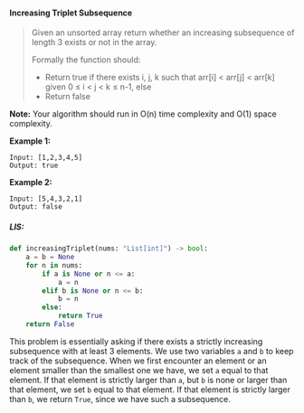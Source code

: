 #### Increasing Triplet Subsequence

> Given an unsorted array return whether an increasing subsequence of length 3 exists or not in the array.
>
> Formally the function should:
>
> * Return true if there exists i, j, k   such that arr\[i\] &lt; arr\[j\] &lt; arr\[k\] given 0 ≤ i &lt; j &lt; k ≤ n-1, else
> * Return false

**Note:** Your algorithm should run in O\(n\) time complexity and O\(1\) space complexity.

**Example 1:**

```
Input: [1,2,3,4,5]
Output: true
```

**Example 2:**

```
Input: [5,4,3,2,1]
Output: false
```

##### LIS:

```py
def increasingTriplet(nums: "List[int]") -> bool:
    a = b = None
    for n in nums:
        if a is None or n <= a:
            a = n
        elif b is None or n <= b:
            b = n
        else:
            return True
    return False
```

This problem is essentially asking if there exists a strictly increasing subsequence with at least 3 elements. We use two variables `a` and `b` to keep track of the subsequence. When we first encounter an element or an element smaller than the smallest one we have, we set `a` equal to that element. If that element is strictly larger than `a`, but `b` is none or larger than that element, we set `b` equal to that element. If that element is strictly larger than `b`, we return `True`, since we have such a subsequence.

